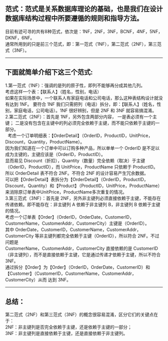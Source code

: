 ## 范式：范式是关系数据库理论的基础，也是我们在设计数据库结构过程中所要遵循的规则和指导方法。
目前有迹可寻的共有8种范式，依次是：1NF，2NF，3NF，BCNF，4NF，5NF，DKNF，6NF。<br /> 
通常所用到的只是前三个范式，即：第一范式（1NF），第二范式（2NF），第三范式（3NF）。  
* * *
## 下面就简单介绍下这三个范式:<br />
1.第一范式（1NF）：强调的是列的原子性，即列不能够再分成其他几列。<br />
考虑这样一个表：【联系人】（姓名，性别，电话）<br />
如果在实际场景中，一个联系人有家庭电话和公司电话，那么这种表结构设计就没有达到 1NF。
要符合 1NF 我们只需把列（电话）拆分，即：【联系人】（姓名，性别，家庭电话，公司电话）。1NF 很好辨别，但是 2NF 和 3NF 就容易搞混淆。<br />
2.第二范式（2NF）：首先是 1NF，另外包含两部分内容，
一是表必须有一个主键；
二是没有包含在主键中的列必须完全依赖于主键，而不能只依赖于主键的一部分。 <br />  
考虑一个订单明细表：【OrderDetail】（OrderID，ProductID，UnitPrice，Discount，Quantity，ProductName）。 <br /> 
因为我们知道在一个订单中可以订购多种产品，所以单单一个 OrderID 是不足以成为主键的，主键应该是（OrderID，ProductID）。<br /> 
显而易见 Discount（折扣），Quantity（数量）完全依赖（取决）于主键（OderID，ProductID），而 UnitPrice，ProductName 只依赖于 ProductID。<br /> 所以 OrderDetail 表不符合 2NF。不符合 2NF 的设计容易产生冗余数据。  <br />
可以把【OrderDetail】表拆分为【OrderDetail】（OrderID，ProductID，Discount，Quantity）和【Product】（ProductID，UnitPrice，ProductName）来消除原订单表中UnitPrice，ProductName多次重复的情况。<br />
3.第三范式（3NF）：首先是 2NF，另外非主键列必须直接依赖于主键，不能存在传递依赖。即不能存在：非主键列 A 依赖于非主键列 B，非主键列 B 依赖于主键的情况。  <br />
考虑一个订单表【Order】（OrderID，OrderDate，CustomerID，CustomerName，CustomerAddr，CustomerCity）主键是（OrderID）。 <br /> 
其中 OrderDate，CustomerID，CustomerName，CustomerAddr，CustomerCity 等非主键列都完全依赖于主键（OrderID），所以符合 2NF。不过问题是  <br />  CustomerName，CustomerAddr，CustomerCity 直接依赖的是 CustomerID（非主键列），而不是直接依赖于主键，它是通过传递才依赖于主键，所以不符合 3NF。<br /> 
通过拆分【Order】为【Order】（OrderID，OrderDate，CustomerID）和【Customer】（CustomerID，CustomerName，CustomerAddr，CustomerCity）从而  达到 3NF。<br /> 
* * *  
## 总结：  
第二范式（2NF）和第三范式（3NF）的概念很容易混淆，区分它们的关键点在于：<br />
2NF：非主键列是否完全依赖于主键，还是依赖于主键的一部分； <br>
3NF：非主键列是直接依赖于主键，还是直接依赖于非主键列。 <br>
